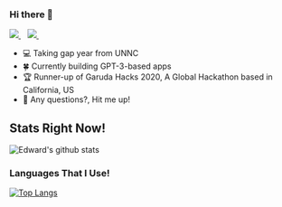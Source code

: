 ### Hi there 👋


<p>
  
  <a href="https://www.linkedin.com/in/edwardtanoto/">
    <img src="https://img.shields.io/badge/linkedin-%230077B5.svg?&style=for-the-badge&logo=linkedin&logoColor=white" />
  </a>&nbsp;&nbsp;
  <a href="https://instagram.com/edwardtanotoo">
    <img src="https://img.shields.io/badge/instagram-%23E4405F.svg?&style=for-the-badge&logo=instagram&logoColor=white" />        
  </a>&nbsp;&nbsp;
  
</p>

- 💻 Taking gap year from UNNC
- 🍀 Currently building GPT-3-based apps
- 🏆 Runner-up of Garuda Hacks 2020, A Global Hackathon based in California, US
- 👯 Any questions?, Hit me up!

## Stats Right Now!

![Edward's github stats](https://github-readme-stats.adryinkcartridge.vercel.app//api?username=edwardtanoto&count_private=true&show_icons=true&theme=cobalt)

### Languages That I Use!

[![Top Langs](https://github-readme-stats.adryinkcartridge.vercel.app/api/top-langs/?username=edwardtanoto&layout=compact)](https://github.com/edwardtanoto)
